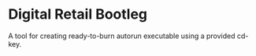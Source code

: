 # Digital Retail Bootleg
A tool for creating ready-to-burn autorun executable using a provided cd-key. 
